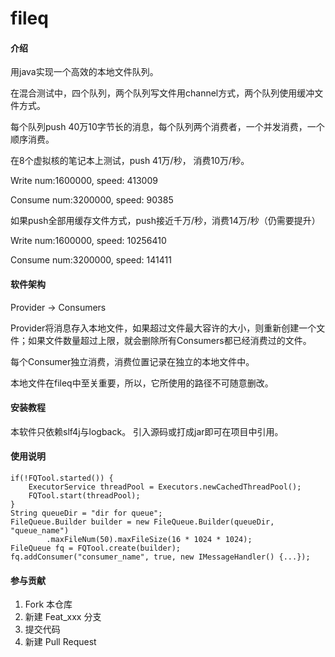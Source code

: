 # fileq

#### 介绍
用java实现一个高效的本地文件队列。

在混合测试中，四个队列，两个队列写文件用channel方式，两个队列使用缓冲文件方式。

每个队列push 40万10字节长的消息，每个队列两个消费者，一个并发消费，一个顺序消费。

在8个虚拟核的笔记本上测试，push 41万/秒， 消费10万/秒。

Write num:1600000, speed: 413009

Consume num:3200000, speed: 90385

如果push全部用缓存文件方式，push接近千万/秒，消费14万/秒（仍需要提升）

Write num:1600000, speed: 10256410

Consume num:3200000, speed: 141411

#### 软件架构
Provider -> Consumers

Provider将消息存入本地文件，如果超过文件最大容许的大小，则重新创建一个文件；如果文件数量超过上限，就会删除所有Consumers都已经消费过的文件。

每个Consumer独立消费，消费位置记录在独立的本地文件中。

本地文件在fileq中至关重要，所以，它所使用的路径不可随意删改。



#### 安装教程

本软件只依赖slf4j与logback。
引入源码或打成jar即可在项目中引用。

#### 使用说明


```
if(!FQTool.started()) {
    ExecutorService threadPool = Executors.newCachedThreadPool();
    FQTool.start(threadPool);
}
String queueDir = "dir for queue";
FileQueue.Builder builder = new FileQueue.Builder(queueDir, "queue_name")
        .maxFileNum(50).maxFileSize(16 * 1024 * 1024);
FileQueue fq = FQTool.create(builder);
fq.addConsumer("consumer_name", true, new IMessageHandler() {...});
```


#### 参与贡献

1.  Fork 本仓库
2.  新建 Feat_xxx 分支
3.  提交代码
4.  新建 Pull Request

